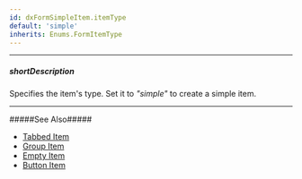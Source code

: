 ```yaml
---
id: dxFormSimpleItem.itemType
default: 'simple'
inherits: Enums.FormItemType
---
```

---
##### shortDescription
Specifies the item's type. Set it to *"simple"* to create a simple item.

---
#####See Also#####
- [Tabbed Item](/api-reference/10%20UI%20Components/dxForm/5%20Item%20Types/TabbedItem '/Documentation/ApiReference/UI_Components/dxForm/Item_Types/TabbedItem/')
- [Group Item](/api-reference/10%20UI%20Components/dxForm/5%20Item%20Types/GroupItem '/Documentation/ApiReference/UI_Components/dxForm/Item_Types/GroupItem/')
- [Empty Item](/api-reference/10%20UI%20Components/dxForm/5%20Item%20Types/EmptyItem '/Documentation/ApiReference/UI_Components/dxForm/Item_Types/EmptyItem/')
- [Button Item](/api-reference/10%20UI%20Components/dxForm/5%20Item%20Types/ButtonItem '/Documentation/ApiReference/UI_Components/dxForm/Item_Types/ButtonItem/')